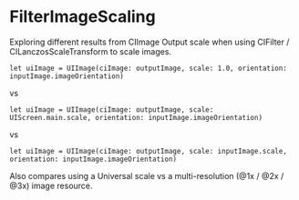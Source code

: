 # FilterImageScaling

Exploring different results from CIImage Output scale when using CIFilter / CILanczosScaleTransform to scale images.

	let uiImage = UIImage(ciImage: outputImage, scale: 1.0, orientation: inputImage.imageOrientation)

vs

	let uiImage = UIImage(ciImage: outputImage, scale: UIScreen.main.scale, orientation: inputImage.imageOrientation)

vs

	let uiImage = UIImage(ciImage: outputImage, scale: inputImage.scale, orientation: inputImage.imageOrientation)

Also compares using a Universal scale vs a multi-resolution (@1x / @2x / @3x) image resource.
